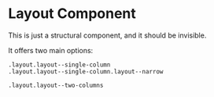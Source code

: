 # Layout Component

This is just a structural component, and it should be invisible.

It offers two main options:

```
.layout.layout--single-column
.layout.layout--single-column.layout--narrow

.layout.layout--two-columns
```